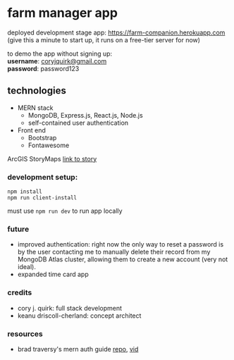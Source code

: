 # farm manager app
deployed development stage app: https://farm-companion.herokuapp.com
(give this a minute to start up, it runs on a free-tier server for now)  
  
to demo the app without signing up:  
**username**: coryjquirk@gmail.com  
**password**: password123  

## technologies  
* MERN stack  
  * MongoDB, Express.js, React.js, Node.js  
  * self-contained user authentication  
* Front end  
  * Bootstrap  
  * Fontawesome  

ArcGIS StoryMaps [link to story](https://storymaps.arcgis.com/stories/52354515142b4631a1e09d402743d36e)

### development setup:  
`npm install`  
`npm run client-install`  

must use `npm run dev` to run app locally  

### future
* improved authentication: right now the only way to reset a password is by the user contacting me to manually delete their record from my MongoDB Atlas cluster, allowing them to create a new account (very not ideal). 
* expanded time card app

### credits
- cory j. quirk: full stack development
- keanu driscoll-cherland: concept architect
### resources
- brad traversy's mern auth guide [repo](https://github.com/bradtraversy/mern_shopping_list), [vid](https://www.youtube.com/watch?v=USaB1adUHM0&ab_channel=TraversyMedia)
